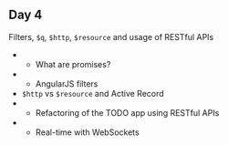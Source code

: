 ## Day 4

Filters, `$q`, `$http`, `$resource` and usage of RESTful APIs
* * What are promises?
* * AngularJS filters
* `$http` vs `$resource` and Active Record
* * Refactoring of the TODO app using RESTful APIs
* * Real-time with WebSockets
